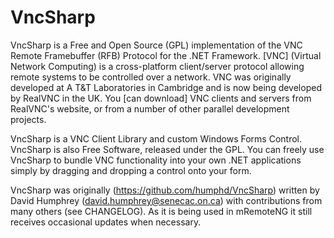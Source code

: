 # VncSharp

VncSharp is a Free and Open Source (GPL) implementation of the VNC Remote Framebuffer (RFB) Protocol for the .NET Framework. [VNC] (Virtual Network Computing) is a cross-platform client/server protocol allowing remote systems to be controlled over a network. VNC was originally developed at A
T&T Laboratories in Cambridge and is now being developed by RealVNC in the UK. You [can download] VNC clients and servers from RealVNC's website, or from a number of other parallel development projects.

VncSharp is a VNC Client Library and custom Windows Forms Control. VncSharp is also Free Software, released under the GPL. You can freely use VncSharp to bundle VNC functionality into your own .NET applications simply by dragging and dropping a control onto your form.

VncSharp was originally (https://github.com/humphd/VncSharp) written by David Humphrey (david.humphrey@senecac.on.ca) with contributions from many others (see CHANGELOG).
As it is being used in mRemoteNG it still receives occasional updates when necessary.

